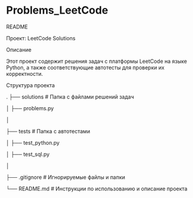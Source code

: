 # Problems_LeetCode
README

Проект: LeetCode Solutions

Описание

Этот проект содержит решения задач с платформы LeetCode на языке Python, а также соответствующие автотесты для проверки их корректности.

Структура проекта

.
├── solutions           # Папка с файлами решений задач

│   ├── problems.py

│   

├── tests               # Папка с автотестами

│   ├── test_python.py

│   ├── test_sql.py

│   

├── .gitignore          # Игнорируемые файлы и папки

└── README.md           # Инструкции по использованию и описание проекта
